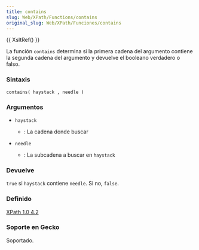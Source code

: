 ```yaml
---
title: contains
slug: Web/XPath/Functions/contains
original_slug: Web/XPath/Funciones/contains
---
```


{{ XsltRef() }}

La función `contains` determina si la primera cadena del argumento contiene la segunda cadena del argumento y devuelve el booleano verdadero o falso.

### Sintaxis

```
contains( haystack , needle )
```

### Argumentos

- `haystack`

  - : La cadena donde buscar

- `needle`
  - : La subcadena a buscar en `haystack`

### Devuelve

`true` si `haystack` contiene `needle`. Si no, `false`.

### Definido

[XPath 1.0 4.2](http://www.w3.org/TR/xpath#function-contains)

### Soporte en Gecko

Soportado.

